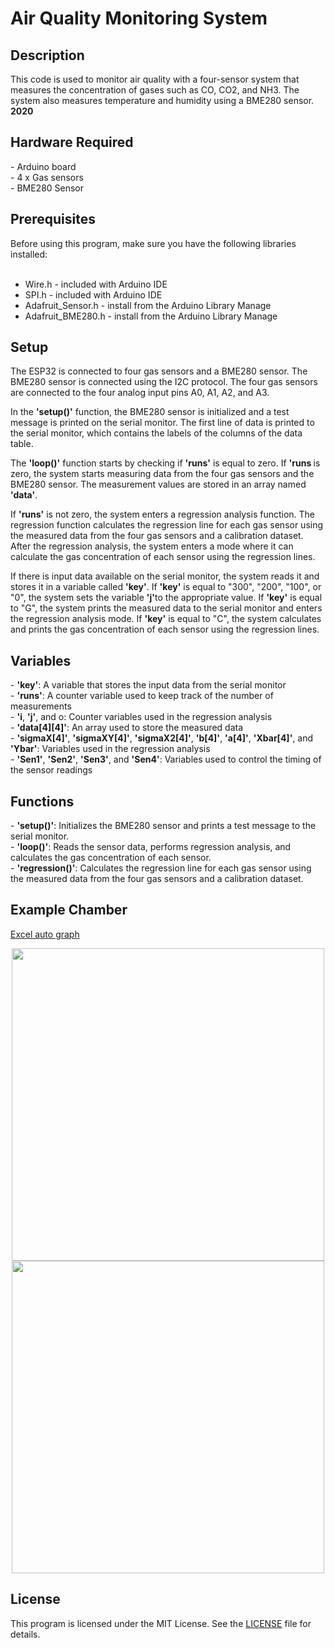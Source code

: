 # Air Quality Monitoring System
<h2>Description</h2>
This code is used to monitor air quality with a four-sensor system that measures the concentration of gases such as CO, CO2, and NH3. The system also measures temperature and humidity using a BME280 sensor.<br>
<b>2020</b>

<h2>Hardware Required</h2>
- Arduino board <br>
- 4 x Gas sensors<br>
- BME280 Sensor<br>

<h2>Prerequisites</h2>
Before using this program, make sure you have the following libraries installed:<br><br>

- Wire.h - included with Arduino IDE<br>
- SPI.h - included with Arduino IDE<br>
- Adafruit_Sensor.h - install from the Arduino Library Manage<br>
- Adafruit_BME280.h - install from the Arduino Library Manage<br>

<h2>Setup</h2>
The ESP32 is connected to four gas sensors and a BME280 sensor. The BME280 sensor is connected using the I2C protocol. The four gas sensors are connected to the four analog input pins A0, A1, A2, and A3.

In the <b>'setup()'</b> function, the BME280 sensor is initialized and a test message is printed on the serial monitor. The first line of data is printed to the serial monitor, which contains the labels of the columns of the data table.

The <b>'loop()'</b> function starts by checking if <b>'runs'</b> is equal to zero. If <b>'runs
</b> is zero, the system starts measuring data from the four gas sensors and the BME280 sensor. The measurement values are stored in an array named <b>'data'</b>.

If <b>'runs'</b> is not zero, the system enters a regression analysis function. The regression function calculates the regression line for each gas sensor using the measured data from the four gas sensors and a calibration dataset. After the regression analysis, the system enters a mode where it can calculate the gas concentration of each sensor using the regression lines.

If there is input data available on the serial monitor, the system reads it and stores it in a variable called <b>'key'</b>. If <b>'key'</b> is equal to "300", "200", "100", or "0", the system sets the variable <B>'j'</B>to the appropriate value. If <b>'key'</b> is equal to "G", the system prints the measured data to the serial monitor and enters the regression analysis mode. If <b>'key'</b> is equal to "C", the system calculates and prints the gas concentration of each sensor using the regression lines.

<h2>Variables</h2>
- <b>'key'</b>: A variable that stores the input data from the serial monitor<br>
- <b>'runs'</b>: A counter variable used to keep track of the number of measurements<br>
- <b>'i</b>, <b>'j'</b>, and o: Counter variables used in the regression analysis<br>
- <b>'data[4][4]'</b>: An array used to store the measured data<br>
- <b>'sigmaX[4]'</b>, <b>'sigmaXY[4]'</b>, <b>'sigmaX2[4]'</b>, <b>'b[4]'</b>, <b>'a[4]'</b>, <b>'Xbar[4]'</b>, and <b>'Ybar'</b>: Variables used in the regression analysis<br>
- <b>'Sen1'</b>, <b>'Sen2'</b>, <b>'Sen3'</b>, and <b>'Sen4'</b>: Variables used to control the timing of the sensor readings<br>

<h2>Functions</h2>
- <b>'setup()'</b>: Initializes the BME280 sensor and prints a test message to the serial monitor.<br>
- <b>'loop()'</b>: Reads the sensor data, performs regression analysis, and calculates the gas concentration of each sensor.<br>
- <b>'regression()'</b>: Calculates the regression line for each gas sensor using the measured data from the four gas sensors and a calibration dataset.<br>

## Example Chamber 

[Excel auto graph](https://www.youtube.com/watch?v=n86BISk9gv4)

<p align="center">
<img src="https://user-images.githubusercontent.com/77733903/226969550-c57abcc8-f801-402d-8713-8824cc9c3cee.JPG" width="500"><img src="https://user-images.githubusercontent.com/77733903/226969593-e0617e17-bb66-4cc8-a402-5d49bc5b16fa.JPG" width="500">
</p>

<h2>License</h2>

This program is licensed under the MIT License. See the [LICENSE](LICENSE) file for details.

